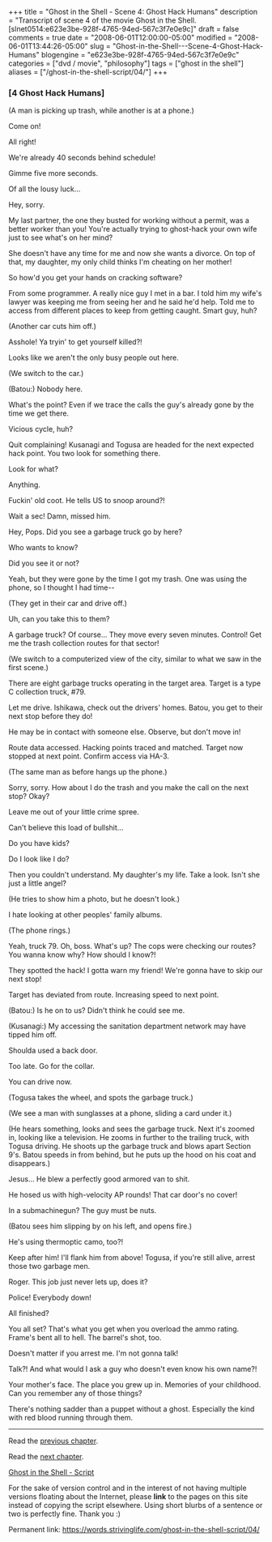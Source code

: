 +++
title = "Ghost in the Shell - Scene 4: Ghost Hack Humans"
description = "Transcript of scene 4 of the movie Ghost in the Shell. [slnet0514:e623e3be-928f-4765-94ed-567c3f7e0e9c]"
draft = false
comments = true
date = "2008-06-01T12:00:00-05:00"
modified = "2008-06-01T13:44:26-05:00"
slug = "Ghost-in-the-Shell---Scene-4-Ghost-Hack-Humans"
blogengine = "e623e3be-928f-4765-94ed-567c3f7e0e9c"
categories = ["dvd / movie", "philosophy"]
tags = ["ghost in the shell"]
aliases = ["/ghost-in-the-shell-script/04/"]
+++

<h3>[4 Ghost Hack Humans]</h3>
<p>
(A man is picking up trash, while another is at a phone.) 
</p>
<p>
Come on! 
</p>
<p>
All right! 
</p>
<p>
We&#39;re already 40 seconds behind schedule! 
</p>
<p>
Gimme five more seconds. 
</p>
<p>
Of all the lousy luck... 
</p>
<p>
Hey, sorry. 
</p>
<p>
My last partner, the one they busted for working without a permit, was a better worker than you! You&#39;re actually trying to ghost-hack your own wife just to see what&#39;s on her mind? 
</p>
<p>
She doesn&#39;t have any time for me and now she wants a divorce. On top of that, my daughter, my only child thinks I&#39;m cheating on her mother! 
</p>
<p>
So how&#39;d you get your hands on cracking software? 
</p>
<p>
From some programmer. A really nice guy I met in a bar. I told him my wife&#39;s lawyer was keeping me from seeing her and he said he&#39;d help. Told me to access from different places to keep from getting caught. Smart guy, huh? 
</p>
<p>
(Another car cuts him off.) 
</p>
<p>
Asshole! Ya tryin&#39; to get yourself killed?! 
</p>
<p>
Looks like we aren&#39;t the only busy people out here. 
</p>
<p>
(We switch to the car.) 
</p>
<p>
(Batou:) Nobody here. 
</p>
<p>
What&#39;s the point? Even if we trace the calls the guy&#39;s already gone by the time we get there. 
</p>
<p>
Vicious cycle, huh? 
</p>
<p>
Quit complaining! Kusanagi and Togusa are headed for the next expected hack point. You two look for something there. 
</p>
<p>
Look for what? 
</p>
<p>
Anything. 
</p>
<p>
Fuckin&#39; old coot. He tells US to snoop around?! 
</p>
<p>
Wait a sec! Damn, missed him. 
</p>
<p>
Hey, Pops. Did you see a garbage truck go by here? 
</p>
<p>
Who wants to know? 
</p>
<p>
Did you see it or not? 
</p>
<p>
Yeah, but they were gone by the time I got my trash. One was using the phone, so I thought I had time-- 
</p>
<p>
(They get in their car and drive off.) 
</p>
<p>
Uh, can you take this to them? 
</p>
<p>
A garbage truck? Of course... They move every seven minutes. Control! Get me the trash collection routes for that sector! 
</p>
<p>
(We switch to a computerized view of the city, similar to what we saw in the first scene.) 
</p>
<p>
There are eight garbage trucks operating in the target area. Target is a type C collection truck, #79. 
</p>
<p>
Let me drive. Ishikawa, check out the drivers&#39; homes. Batou, you get to their next stop before they do! 
</p>
<p>
He may be in contact with someone else. Observe, but don&#39;t move in! 
</p>
<p>
Route data accessed. Hacking points traced and matched. Target now stopped at next point. Confirm access via HA-3. 
</p>
<p>
(The same man as before hangs up the phone.) 
</p>
<p>
Sorry, sorry. How about I do the trash and you make the call on the next stop? Okay? 
</p>
<p>
Leave me out of your little crime spree. 
</p>
<p>
Can&#39;t believe this load of bullshit... 
</p>
<p>
Do you have kids? 
</p>
<p>
Do I look like I do? 
</p>
<p>
Then you couldn&#39;t understand. My daughter&#39;s my life. Take a look. Isn&#39;t she just a little angel? 
</p>
<p>
(He tries to show him a photo, but he doesn&#39;t look.) 
</p>
<p>
I hate looking at other peoples&#39; family albums. 
</p>
<p>
(The phone rings.) 
</p>
<p>
Yeah, truck 79. Oh, boss. What&#39;s up? The cops were checking our routes? You wanna know why? How should I know?! 
</p>
<p>
They spotted the hack! I gotta warn my friend! We&#39;re gonna have to skip our next stop! 
</p>
<p>
Target has deviated from route. Increasing speed to next point. 
</p>
<p>
(Batou:) Is he on to us? Didn&#39;t think he could see me. 
</p>
<p>
(Kusanagi:) My accessing the sanitation department network may have tipped him off. 
</p>
<p>
Shoulda used a back door. 
</p>
<p>
Too late. Go for the collar. 
</p>
<p>
You can drive now. 
</p>
<p>
(Togusa takes the wheel, and spots the garbage truck.) 
</p>
<p>
(We see a man with sunglasses at a phone, sliding a card under it.) 
</p>
<p>
(He hears something, looks and sees the garbage truck. Next it&#39;s zoomed in, looking like a television. He zooms in further to the trailing truck, with Togusa driving. He shoots up the garbage truck and blows apart Section 9&#39;s. Batou speeds in from behind, but he puts up the hood on his coat and disappears.) 
</p>
<p>
Jesus... He blew a perfectly good armored van to shit. 
</p>
<p>
He hosed us with high-velocity AP rounds! That car door&#39;s no cover! 
</p>
<p>
In a submachinegun? The guy must be nuts. 
</p>
<p>
(Batou sees him slipping by on his left, and opens fire.) 
</p>
<p>
He&#39;s using thermoptic camo, too?! 
</p>
<p>
Keep after him! I&#39;ll flank him from above! Togusa, if you&#39;re still alive, arrest those two garbage men. 
</p>
<p>
Roger. This job just never lets up, does it? 
</p>
<p>
Police! Everybody down! 
</p>
<p>
All finished? 
</p>
<p>
You all set? That&#39;s what you get when you overload the ammo rating. Frame&#39;s bent all to hell. The barrel&#39;s shot, too. 
</p>
<p>
Doesn&#39;t matter if you arrest me. I&#39;m not gonna talk! 
</p>
<p>
Talk?! And what would I ask a guy who doesn&#39;t even know his own name?! 
</p>
<p>
Your mother&#39;s face. The place you grew up in. Memories of your childhood. Can you remember any of those things? 
</p>
<p>
There&#39;s nothing sadder than a puppet without a ghost. Especially the kind with red blood running through them. 
</p>
<hr />
<p>
Read the <a href="/ghost-in-the-shell-script/03/">previous chapter</a>. 
</p>
<p>
Read the <a href="/ghost-in-the-shell-script/05/">next chapter</a>. 
</p>
<p>
<a href="/ghost-in-the-shell-script/">Ghost in the Shell - Script</a> 
</p>
<div class="tip">
<p>
For the sake of version control and in the interest of not having multiple versions floating about the Internet, please <strong>link</strong> to the pages on this site instead of copying the script elsewhere. Using short blurbs of a sentence or two is perfectly fine. Thank you :) 
</p>
<p>
Permanent link: <a href="/ghost-in-the-shell-script/04/">https://words.strivinglife.com/ghost-in-the-shell-script/04/</a> 
</p>
</div>

